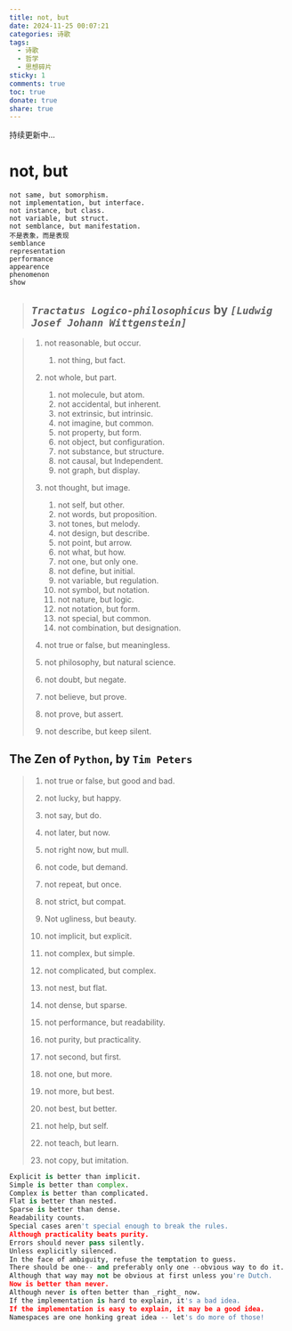 ```yaml
---
title: not, but
date: 2024-11-25 00:07:21
categories: 诗歌
tags:
  - 诗歌
  - 哲学
  - 思想碎片
sticky: 1
comments: true
toc: true
donate: true
share: true
---
```


持续更新中...

# not, but

```
not same, but somorphism.
not implementation, but interface.
not instance, but class.
not variable, but struct.
not semblance, but manifestation.
不是表象，而是表现
semblance
representation
performance
appearence
phenomenon
show
```

> ## _`Tractatus Logico-philosophicus`_ by _`[Ludwig Josef Johann Wittgenstein]`_

> 1. not reasonable, but occur.
>    1. not thing, but fact.
> 2. not whole, but part.
>    1. not molecule, but atom.
>    2. not accidental, but inherent.
>    3. not extrinsic, but intrinsic.
>    4. not imagine, but common.
>    5. not property, but form.
>    6. not object, but configuration.
>    7. not substance, but structure.
>    8. not causal, but Independent.
>    9. not graph, but display.
> 3. not thought, but image.
>    1. not self, but other.
>    2. not words, but proposition.
>    3. not tones, but melody.
>    4. not design, but describe.
>    5. not point, but arrow.
>    6. not what, but how.
>    7. not one, but only one.
>    8. not define, but initial.
>    9. not variable, but regulation.
>    10. not symbol, but notation.
>    11. not nature, but logic.
>    12. not notation, but form.
>    13. not special, but common.
>    14. not combination, but designation.
> 4. not true or false, but meaningless.
> 5. not philosophy, but natural science.
> 6. not doubt, but negate.
> 7. not believe, but prove.
> 8. not prove, but assert.
>
> 9. not describe, but keep silent.

## The Zen of `Python`, by `Tim Peters`

> 1. not true or false, but good and bad.
> 1. not lucky, but happy.
> 1. not say, but do.
> 1. not later, but now.
> 1. not right now, but mull.
>
> 1. not code, but demand.
> 1. not repeat, but once.
> 1. not strict, but compat.
> 1. Not ugliness, but beauty.
>
> 1. not implicit, but explicit.
> 1. not complex, but simple.
> 1. not complicated, but complex.
> 1. not nest, but flat.
> 1. not dense, but sparse.
> 1. not performance, but readability.
> 1. not purity, but practicality.
> 1. not second, but first.
> 1. not one, but more.
> 1. not more, but best.
> 1. not best, but better.
>
> 1. not help, but self.
> 1. not teach, but learn.
> 1. not copy, but imitation.

```py
Explicit is better than implicit.
Simple is better than complex.
Complex is better than complicated.
Flat is better than nested.
Sparse is better than dense.
Readability counts.
Special cases aren't special enough to break the rules.
Although practicality beats purity.
Errors should never pass silently.
Unless explicitly silenced.
In the face of ambiguity, refuse the temptation to guess.
There should be one-- and preferably only one --obvious way to do it.
Although that way may not be obvious at first unless you're Dutch.
Now is better than never.
Although never is often better than _right_ now.
If the implementation is hard to explain, it's a bad idea.
If the implementation is easy to explain, it may be a good idea.
Namespaces are one honking great idea -- let's do more of those!
```
